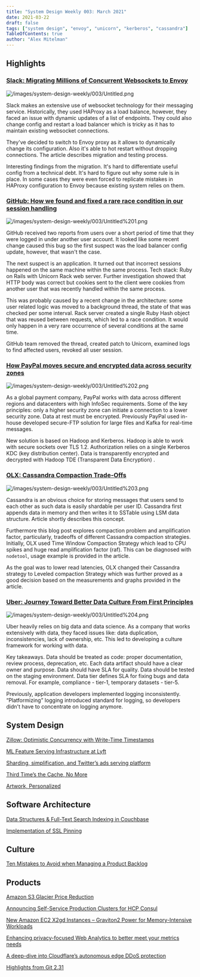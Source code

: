 ```yaml
---
title: "System Design Weekly 003: March 2021"
date: 2021-03-22
draft: false
tags: ["system design", "envoy", "unicorn", "kerberos", "cassandra"]
TableOfContents: true
author: "Alex Mitelman"
---
```


## Highlights

### [Slack: Migrating Millions of Concurrent Websockets to Envoy](https://slack.engineering/migrating-millions-of-concurrent-websockets-to-envoy/)

![/images/system-design-weekly/003/Untitled.png](/images/system-design-weekly/003/Untitled.png)

Slack makes an extensive use of websocket technology for their messaging service. Historically, they used HAProxy as a load balance, however, they faced an issue with dynamic updates of a list of endpoints. They could also change config and restart a load balancer which is tricky as it has to maintain existing websocket connections.

They've decided to switch to Envoy proxy as it allows to dynamically change its configuration. Also it's able to hot restart without dropping connections. The article describes migration and testing process.

Interesting findings from the migration. It's hard to differentiate useful config from a technical debt. It's hard to figure out why some rule is in place. In some cases they were even forced to replicate mistakes in HAProxy configuration to Envoy because existing system relies on them.

### [GitHub: How we found and fixed a rare race condition in our session handling](https://github.blog/2021-03-18-how-we-found-and-fixed-a-rare-race-condition-in-our-session-handling/)

![/images/system-design-weekly/003/Untitled%201.png](/images/system-design-weekly/003/Untitled%201.png)

GitHub received two reports from users over a short period of time that they were logged in under another user account. It looked like some recent change caused this bug so the first suspect was the load balancer config update, however, that wasn't the case.

The next suspect is an application. It turned out that incorrect sessions happened on the same machine within the same process. Tech stack: Ruby on Rails with Unicorn Rack web server. Further investigation showed that HTTP body was correct but cookies sent to the client were cookies from another user that was recently handled within the same process.

This was probably caused by a recent change in the architecture: some user related logic was moved to a background thread, the state of that was checked per some interval. Rack server created a single  Ruby Hash object that was reused between requests, which led to a race condition. It would only happen in a very rare occurrence of several conditions at the same time.

GitHub team removed the thread, created patch to Unicorn, examined logs to find affected users, revoked all user session. 

### [How PayPal moves secure and encrypted data across security zones](https://medium.com/paypal-tech/how-paypal-moves-secure-and-encrypted-data-across-security-zones-10010c1788ce)

![/images/system-design-weekly/003/Untitled%202.png](/images/system-design-weekly/003/Untitled%202.png)

As a global payment company, PayPal works with data across different regions and datacenters with high InfoSec requirements. Some of the key principles: only a higher security zone can initiate a connection to a lower security zone. Data at rest must be encrypted. Previously PayPal used in-house developed secure-FTP solution for large files and Kafka for real-time messages.

New solution is based on Hadoop and Kerberos. Hadoop is able to work with secure sockets over TLS 1.2. Authorization relies on a single Kerberos KDC (key distribution center). Data is transparently encrypted and decrypted with Hadoop TDE (Transparent Data Encryption) .

### [OLX: Cassandra Compaction Trade-Offs](https://tech.olx.com/cassandra-compaction-trade-offs-848ba51c64c0)

![/images/system-design-weekly/003/Untitled%203.png](/images/system-design-weekly/003/Untitled%203.png)

Cassandra is an obvious choice for storing messages that users send to each other as such data is easily shardable per user ID. Cassandra first appends data in memory and then writes it to SSTable using LSM data structure. Article shortly describes this concept. 

Furthermore this blog post explores compaction problem and amplification factor, particularly, tradeoffs of different Cassandra compaction strategies. Initially, OLX used Time Window Compaction Strategy which lead to CPU spikes and huge read amplification factor (raf). This can be diagnosed with `nodetool`, usage example is provided in the article.

As the goal was to lower read latencies, OLX changed their Cassandra strategy to Leveled compaction Strategy which was further proved as a good decision based on the measurements and graphs provided in the article.

### [Uber: Journey Toward Better Data Culture From First Principles](https://eng.uber.com/ubers-journey-toward-better-data-culture-from-first-principles/)

![/images/system-design-weekly/003/Untitled%204.png](/images/system-design-weekly/003/Untitled%204.png)

Uber heavily relies on big data and data science. As a company that works extensively with data, they faced issues like: data duplication, inconsistencies, lack of ownership, etc. This led to developing a culture framework for working with data.

Key takeaways. Data should be treated as code: proper documentation, review process, deprecation, etc. Each data artifact should have a clear owner and purpose. Data should have SLA for quality. Data should be tested on the staging environment. Data tier defines SLA for fixing bugs and data removal. For example, compliance - tier-1, temporary datasets - tier-5.

Previously, application developers implemented logging inconsistently. “Platformizing” logging introduced standard for logging, so developers didn't have to concentrate on logging anymore.

## System Design

[Zillow: Optimistic Concurrency with Write-Time Timestamps](https://www.scylladb.com/2021/03/16/zillow-optimistic-concurrency-with-write-time-timestamps/)

[ML Feature Serving Infrastructure at Lyft](https://eng.lyft.com/ml-feature-serving-infrastructure-at-lyft-d30bf2d3c32a)

[Sharding, simplification, and Twitter’s ads serving platform](https://blog.twitter.com/engineering/en_us/topics/infrastructure/2021/sharding-simplification-and-twitters-ads-serving-platform.html)

[Third Time’s the Cache, No More](https://blog.cloudflare.com/third-times-the-cache-no-more/)

[Artwork, Personalized](https://blog.hotstar.com/artwork-personalised-5c9cdd5cf42b)

## Software Architecture

[Data Structures & Full-Text Search Indexing in Couchbase](https://blog.couchbase.com/data-structures-full-text-search-indexing-in-couchbase/)

[Implementation of SSL Pinning](https://medium.com/walmartglobaltech/implementation-of-ssl-pinning-7e57e280cc49)

## Culture

[Ten Mistakes to Avoid when Managing a Product Backlog](https://medium.com/expedia-group-tech/10-mistakes-that-should-be-avoided-when-managing-a-product-backlog-1c6c1f5653de)

## Products

[Amazon S3 Glacier Price Reduction](https://aws.amazon.com/blogs/aws/amazon-s3-glacier-price-reduction/)

[Announcing Self-Service Production Clusters for HCP Consul](https://www.hashicorp.com/blog/announcing-self-service-production-clusters-for-hcp-consul)

[New Amazon EC2 X2gd Instances – Graviton2 Power for Memory-Intensive Workloads](https://aws.amazon.com/blogs/aws/new-amazon-ec2-x2gd-instances-graviton2-power-for-memory-intensive-workloads/)

[Enhancing privacy-focused Web Analytics to better meet your metrics needs](https://blog.cloudflare.com/enhancing-privacy-focused-web-analytics-to-better-meet-your-metrics-needs/)

[A deep-dive into Cloudflare’s autonomous edge DDoS protection](https://blog.cloudflare.com/deep-dive-cloudflare-autonomous-edge-ddos-protection/)

[Highlights from Git 2.31](https://github.blog/2021-03-15-highlights-from-git-2-31/)